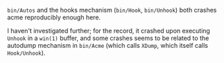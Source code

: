 ``bin/Autos`` and the hooks mechanism (``bin/Hook``,
``bin/Unhook``) both crashes acme reproducibly enough
here.

I haven't investigated further; for the record, it crashed
upon executing ``Unhook`` in a ``win(1)`` buffer, and some
crashes seems to be related to the autodump mechanism
in ``bin/Acme`` (which calls ``XDump``, which itself calls
``Hook/Unhook``).

